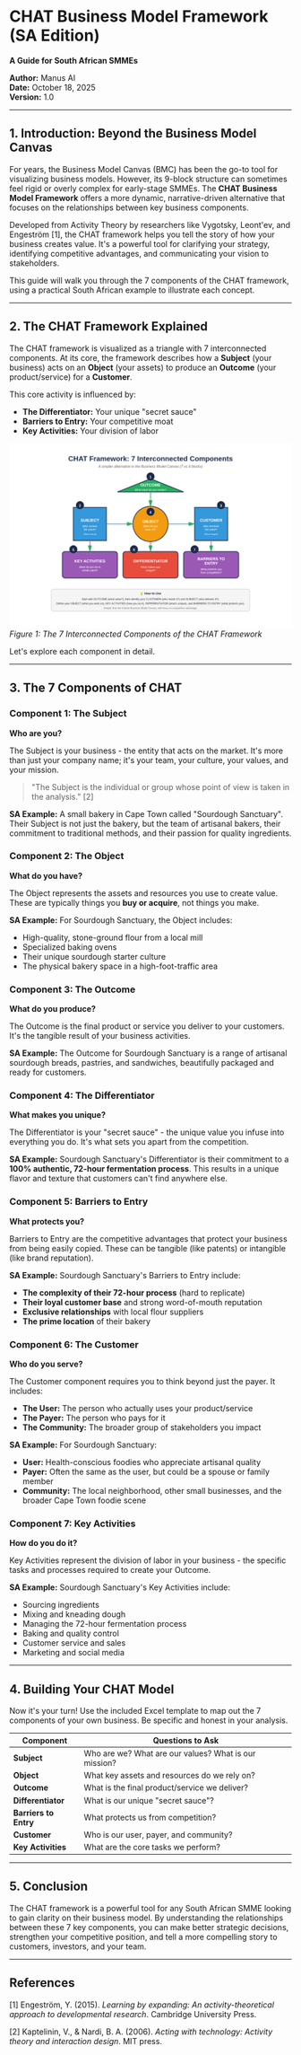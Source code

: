 # CHAT Business Model Framework (SA Edition)

**A Guide for South African SMMEs**

**Author:** Manus AI  
**Date:** October 18, 2025  
**Version:** 1.0

---

## 1. Introduction: Beyond the Business Model Canvas

For years, the Business Model Canvas (BMC) has been the go-to tool for visualizing business models. However, its 9-block structure can sometimes feel rigid or overly complex for early-stage SMMEs. The **CHAT Business Model Framework** offers a more dynamic, narrative-driven alternative that focuses on the relationships between key business components.

Developed from Activity Theory by researchers like Vygotsky, Leont'ev, and Engeström [1], the CHAT framework helps you tell the story of how your business creates value. It's a powerful tool for clarifying your strategy, identifying competitive advantages, and communicating your vision to stakeholders.

This guide will walk you through the 7 components of the CHAT framework, using a practical South African example to illustrate each concept.

---

## 2. The CHAT Framework Explained

The CHAT framework is visualized as a triangle with 7 interconnected components. At its core, the framework describes how a **Subject** (your business) acts on an **Object** (your assets) to produce an **Outcome** (your product/service) for a **Customer**.

This core activity is influenced by:
- **The Differentiator:** Your unique "secret sauce"
- **Barriers to Entry:** Your competitive moat
- **Key Activities:** Your division of labor

![CHAT Framework Diagram](../flowcharts/chat-framework-7-components.png)  
*Figure 1: The 7 Interconnected Components of the CHAT Framework*

Let's explore each component in detail.

---

## 3. The 7 Components of CHAT

### **Component 1: The Subject**

**Who are you?**

The Subject is your business - the entity that acts on the market. It's more than just your company name; it's your team, your culture, your values, and your mission.

> "The Subject is the individual or group whose point of view is taken in the analysis." [2]

**SA Example:** A small bakery in Cape Town called "Sourdough Sanctuary". Their Subject is not just the bakery, but the team of artisanal bakers, their commitment to traditional methods, and their passion for quality ingredients.

### **Component 2: The Object**

**What do you have?**

The Object represents the assets and resources you use to create value. These are typically things you **buy or acquire**, not things you make.

**SA Example:** For Sourdough Sanctuary, the Object includes:
- High-quality, stone-ground flour from a local mill
- Specialized baking ovens
- Their unique sourdough starter culture
- The physical bakery space in a high-foot-traffic area

### **Component 3: The Outcome**

**What do you produce?**

The Outcome is the final product or service you deliver to your customers. It's the tangible result of your business activities.

**SA Example:** The Outcome for Sourdough Sanctuary is a range of artisanal sourdough breads, pastries, and sandwiches, beautifully packaged and ready for customers.

### **Component 4: The Differentiator**

**What makes you unique?**

The Differentiator is your "secret sauce" - the unique value you infuse into everything you do. It's what sets you apart from the competition.

**SA Example:** Sourdough Sanctuary's Differentiator is their commitment to a **100% authentic, 72-hour fermentation process**. This results in a unique flavor and texture that customers can't find anywhere else.

### **Component 5: Barriers to Entry**

**What protects you?**

Barriers to Entry are the competitive advantages that protect your business from being easily copied. These can be tangible (like patents) or intangible (like brand reputation).

**SA Example:** Sourdough Sanctuary's Barriers to Entry include:
- **The complexity of their 72-hour process** (hard to replicate)
- **Their loyal customer base** and strong word-of-mouth reputation
- **Exclusive relationships** with local flour suppliers
- **The prime location** of their bakery

### **Component 6: The Customer**

**Who do you serve?**

The Customer component requires you to think beyond just the payer. It includes:
- **The User:** The person who actually uses your product/service
- **The Payer:** The person who pays for it
- **The Community:** The broader group of stakeholders you impact

**SA Example:** For Sourdough Sanctuary:
- **User:** Health-conscious foodies who appreciate artisanal quality
- **Payer:** Often the same as the user, but could be a spouse or family member
- **Community:** The local neighborhood, other small businesses, and the broader Cape Town foodie scene

### **Component 7: Key Activities**

**How do you do it?**

Key Activities represent the division of labor in your business - the specific tasks and processes required to create your Outcome.

**SA Example:** Sourdough Sanctuary's Key Activities include:
- Sourcing ingredients
- Mixing and kneading dough
- Managing the 72-hour fermentation process
- Baking and quality control
- Customer service and sales
- Marketing and social media

---

## 4. Building Your CHAT Model

Now it's your turn! Use the included Excel template to map out the 7 components of your own business. Be specific and honest in your analysis.

| Component | Questions to Ask |
|---|---|
| **Subject** | Who are we? What are our values? What is our mission? |
| **Object** | What key assets and resources do we rely on? |
| **Outcome** | What is the final product/service we deliver? |
| **Differentiator** | What is our unique "secret sauce"? |
| **Barriers to Entry** | What protects us from competition? |
| **Customer** | Who is our user, payer, and community? |
| **Key Activities** | What are the core tasks we perform? |

---

## 5. Conclusion

The CHAT framework is a powerful tool for any South African SMME looking to gain clarity on their business model. By understanding the relationships between these 7 key components, you can make better strategic decisions, strengthen your competitive position, and tell a more compelling story to customers, investors, and your team.

---

## References

[1] Engeström, Y. (2015). *Learning by expanding: An activity-theoretical approach to developmental research*. Cambridge University Press.

[2] Kaptelinin, V., & Nardi, B. A. (2006). *Acting with technology: Activity theory and interaction design*. MIT press.

